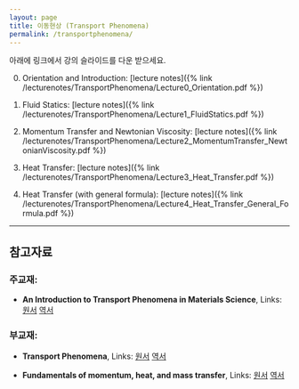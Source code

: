 ```yaml
---
layout: page
title: 이동현상 (Transport Phenomena)
permalink: /transportphenomena/
---
```


아래에 링크에서 강의 슬라이드를 다운 받으세요.

0. Orientation and Introduction: [lecture notes]({% link /lecturenotes/TransportPhenomena/Lecture0_Orientation.pdf %})

1. Fluid Statics: [lecture notes]({% link /lecturenotes/TransportPhenomena/Lecture1_FluidStatics.pdf %})

2. Momentum Transfer and Newtonian Viscosity: [lecture notes]({% link /lecturenotes/TransportPhenomena/Lecture2_MomentumTransfer_NewtonianViscosity.pdf %})

3. Heat Transfer: [lecture notes]({% link /lecturenotes/TransportPhenomena/Lecture3_Heat_Transfer.pdf %})

4. Heat Transfer (with general formula): [lecture notes]({% link /lecturenotes/TransportPhenomena/Lecture4_Heat_Transfer_General_Formula.pdf %})

--------------------------

## 참고자료

### 주교재:

- **An Introduction to Transport Phenomena in Materials Science**, Links:
 [원서](https://www.amazon.com/Introduction-Transport-Phenomena-Materials-Engineering/dp/1606503553/ref=sr_1_1?ie=UTF8&qid=1515552114&sr=8-1&keywords=An+Introduction+to+Transport+Phenomena+in+Materials+Science)
 [역서](http://book.daum.net/detail/book.do?bookid=KOR9788945020574)

### 부교재:

- **Transport Phenomena**, Links:
 [원서](http://book.daum.net/detail/book.do?bookid=KOR9788971292631)
 [역서](http://book.daum.net/detail/book.do?bookid=ENG6100470115397)

- **Fundamentals of momentum, heat, and mass transfer**, Links:
 [원서](http://book.daum.net/detail/book.do?bookid=BOK00021710196KA)
 [역서](http://book.daum.net/detail/book.do?bookid=BOK00028678766AL)
